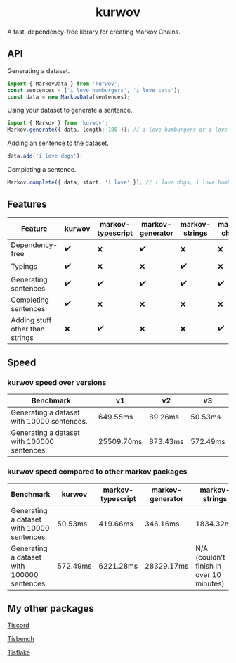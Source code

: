 <h1 align=center> kurwov </h1>
A fast, dependency-free library for creating Markov Chains.

## API
Generating a dataset.
```ts
import { MarkovData } from 'kurwov';
const sentences = ['i love hamburgers', 'i love cats'];
const data = new MarkovData(sentences);
```

Using your dataset to generate a sentence.
```ts
import { Markov } from 'kurwov';
Markov.generate({ data, length: 100 }); // i love hamburgers or i love cats
```

Adding an sentence to the dataset.
```ts
data.add('i love dogs');
```

Completing a sentence.
```ts
Markov.complete({ data, start: 'i love' }); // i love dogs, i love hamburgers, or i love cats
```
## Features
Feature | kurwov | markov-typescript | markov-generator | markov-strings | markov-chains
--- | --- | --- | --- | --- | ---
Dependency-free | ✔️ | ❌ | ✔️ | ❌ | ❌
Typings | ✔️ | ❌ | ❌ | ✔️ | ❌
Generating sentences | ✔️ | ✔️ | ✔️ | ✔️ | ✔️
Completing sentences | ✔️ | ❌ | ❌ | ❌ | ❌
Adding stuff other than strings | ❌ | ✔️ | ❌ | ❌ | ✔️

## Speed
### kurwov speed over versions
Benchmark | v1 | v2 | v3
--- | --- | --- | ---
Generating a dataset with 10000 sentences. | 649.55ms | 89.26ms | 50.53ms
Generating a dataset with 100000 sentences. | 25509.70ms | 873.43ms | 572.49ms

### kurwov speed compared to other markov packages
Benchmark | kurwov | markov-typescript | markov-generator | markov-strings | markov-chains  
--- | --- | --- | --- | --- | ---
Generating a dataset with 10000 sentences. | 50.53ms | 419.66ms | 346.16ms | 1834.32ms | N/A (errored)
Generating a dataset with 100000 sentences. | 572.49ms | 6221.28ms | 28329.17ms | N/A (couldn't finish in over 10 minutes) | N/A (errored)

## My other packages
[Tiscord](https://npmjs.com/package/tiscord)

[Tisbench](https://npmjs.com/package/tisbench)

[Tisflake](https://npmjs.com/package/tisflake)
